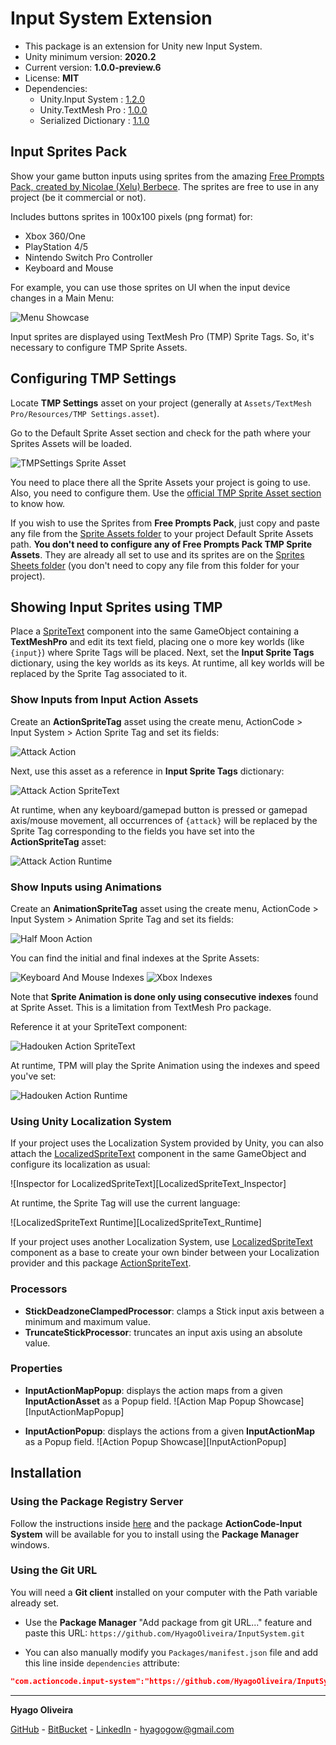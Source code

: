 # Input System Extension

* This package is an extension for Unity new Input System.
* Unity minimum version: **2020.2**
* Current version: **1.0.0-preview.6**
* License: **MIT**
* Dependencies:
	- Unity.Input System : [1.2.0](https://docs.unity3d.com/Packages/com.unity.inputsystem@1.2/changelog/CHANGELOG.html)
	- Unity.TextMesh Pro : [1.0.0](https://docs.unity3d.com/Packages/com.unity.textmeshpro@1.0/changelog/CHANGELOG.html)
	- Serialized Dictionary : [1.1.0](https://github.com/HyagoOliveira/SerializedDictionary/tree/1.1.0)

## Input Sprites Pack

Show your game button inputs using sprites from the amazing [Free Prompts Pack, created by Nicolae (Xelu) Berbece](https://thoseawesomeguys.com/prompts/). The sprites are free to use in any project (be it commercial or not).

Includes buttons sprites in 100x100 pixels (png format) for:

* Xbox 360/One
* PlayStation 4/5
* Nintendo Switch Pro Controller
* Keyboard and Mouse

For example, you can use those sprites on UI when the input device changes in a Main Menu:

![Menu Showcase](/Documentation~/MenuShowcase.gif)

Input sprites are displayed using TextMesh Pro (TMP) Sprite Tags. So, it's necessary to configure TMP Sprite Assets.

## Configuring TMP Settings

Locate **TMP Settings** asset on your project (generally at ```Assets/TextMesh Pro/Resources/TMP Settings.asset```).

Go to the Default Sprite Asset section and check for the path where your Sprites Assets will be loaded.

![TMPSettings Sprite Asset](/Documentation~/TMPSettings_SpriteAsset.png)

You need to place there all the Sprite Assets your project is going to use. Also, you need to configure them. Use the [official TMP Sprite Asset section](https://docs.unity3d.com/Packages/com.unity.textmeshpro@3.2/manual/Sprites.html) to know how.

If you wish to use the Sprites from **Free Prompts Pack**, just copy and paste any file from the [Sprite Assets folder](/SpriteAssets/) to your project Default Sprite Assets path. **You don't need to configure any of Free Prompts Pack TMP Sprite Assets**. They are already all set to use and its sprites are on the [Sprites Sheets folder](/Sprites/) (you don't need to copy any file from this folder for your project).

## Showing Input Sprites using TMP

Place a [SpriteText](/Runtime/SpriteTexts/SpriteText.cs) component into the same GameObject containing a **TextMeshPro** and edit its text field, placing one o more key worlds (like ```{input}```) where Sprite Tags will be placed. Next, set the **Input Sprite Tags** dictionary, using the key worlds as its keys.
At runtime, all key worlds will be replaced by the Sprite Tag associated to it.

### Show Inputs from Input Action Assets

Create an **ActionSpriteTag** asset using the create menu, ActionCode > Input System > Action Sprite Tag and set its fields:

![Attack Action](/Documentation~/AttackAction.png)

Next, use this asset as a reference in **Input Sprite Tags** dictionary:

![Attack Action SpriteText](/Documentation~/AttackAction_SpriteText.png)

At runtime, when any keyboard/gamepad button is pressed or gamepad axis/mouse movement, all occurrences of ```{attack}``` will be replaced by the Sprite Tag corresponding to the fields you have set into the **ActionSpriteTag** asset:

![Attack Action Runtime](/Documentation~/AttackAction_Runtime.gif)

### Show Inputs using Animations

Create an **AnimationSpriteTag** asset using the create menu, ActionCode > Input System > Animation Sprite Tag and set its fields:

![Half Moon Action](/Documentation~/HalfMoonAction.png)

You can find the initial and final indexes at the Sprite Assets:

![Keyboard And Mouse Indexes](/Documentation~/Indexes_KeyboardAndMouse.png)
![Xbox Indexes](/Documentation~/Indexes_XBOX.png)

Note that **Sprite Animation is done only using consecutive indexes** found at Sprite Asset. This is a limitation from TextMesh Pro package.

Reference it at your SpriteText component:

![Hadouken Action SpriteText](/Documentation~/HadoukenAction_SpriteText.png)

At runtime, TPM will play the Sprite Animation using the indexes and speed you've set:

![Hadouken Action Runtime](/Documentation~/HadoukenAction_Runtime.gif)

### Using Unity Localization System

If your project uses the Localization System provided by Unity, you can also attach the [LocalizedSpriteText](/Runtime/SpriteText/LocalizedSpriteText.cs) component in the same GameObject and configure its localization as usual:

![Inspector for LocalizedSpriteText][LocalizedSpriteText_Inspector]

At runtime, the Sprite Tag will use the current language:

![LocalizedSpriteText Runtime][LocalizedSpriteText_Runtime]

If your project uses another Localization System, use [LocalizedSpriteText](/Runtime/SpriteText/LocalizedSpriteText.cs) component as a base to create your own binder between your Localization provider and this package [ActionSpriteText](/Runtime/SpriteText/ActionSpriteText.cs).

### Processors

* **StickDeadzoneClampedProcessor**: clamps a Stick input axis between a minimum and maximum value.
* **TruncateStickProcessor**: truncates an input axis using an absolute value.

### Properties

* **InputActionMapPopup**: displays the action maps from a given **InputActionAsset** as a Popup field.
![Action Map Popup Showcase][InputActionMapPopup]
    
* **InputActionPopup**: displays the actions from a given **InputActionMap** as a Popup field.
![Action Popup Showcase][InputActionPopup]

## Installation

### Using the Package Registry Server

Follow the instructions inside [here](https://cutt.ly/ukvj1c8) and the package **ActionCode-Input System** 
will be available for you to install using the **Package Manager** windows.

### Using the Git URL

You will need a **Git client** installed on your computer with the Path variable already set. 

- Use the **Package Manager** "Add package from git URL..." feature and paste this URL: `https://github.com/HyagoOliveira/InputSystem.git`

- You can also manually modify you `Packages/manifest.json` file and add this line inside `dependencies` attribute: 

```json
"com.actioncode.input-system":"https://github.com/HyagoOliveira/InputSystem.git"
```

---

**Hyago Oliveira**

[GitHub](https://github.com/HyagoOliveira) -
[BitBucket](https://bitbucket.org/HyagoGow/) -
[LinkedIn](https://www.linkedin.com/in/hyago-oliveira/) -
<hyagogow@gmail.com>